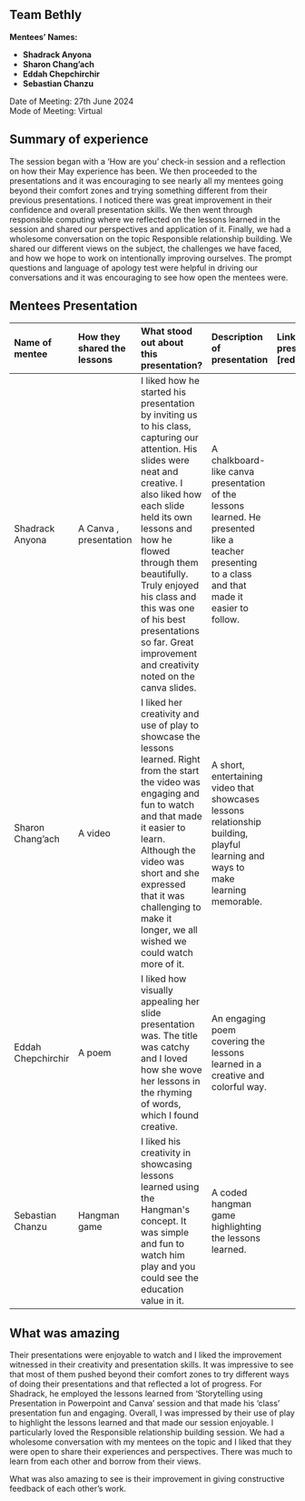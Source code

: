 ## Team Bethly  
**Mentees’ Names:**

* **Shadrack Anyona**  
* **Sharon Chang’ach**  
* **Eddah Chepchirchir**  
* **Sebastian Chanzu**

Date of Meeting:  27th June 2024  
Mode of Meeting: Virtual 

## Summary of experience

The session began with a ‘How are you’ check-in session and a reflection on how their May experience has been. We then proceeded to the presentations and it was encouraging to see nearly all my mentees going beyond their comfort zones and trying something different from their previous presentations. I noticed there was great improvement in their confidence and overall presentation skills. We then went through responsible computing where we reflected on the lessons learned in the session and shared our  perspectives and application of it. Finally, we had a wholesome conversation on the topic Responsible relationship building. We shared our different views on the subject, the challenges we have faced, and how we hope to work on intentionally improving ourselves. The prompt questions  and language of apology test were helpful in driving our conversations and it was encouraging to see how open the mentees were.

## Mentees Presentation

| Name of mentee | How they shared the lessons | What stood out about this presentation? | Description of presentation | Link to the presentation \[redacted\] |
| :---- | :---- | :---- | :---- | :---- |
| Shadrack Anyona | A Canva , presentation | I liked how he started his presentation by inviting us to his class, capturing our attention. His slides were neat and creative. I also liked how each slide held its own lessons and how he flowed through them beautifully. Truly enjoyed his class and this was one of his best presentations so far. Great improvement and creativity noted on the canva slides. | A chalkboard-like canva presentation of the lessons learned. He presented like a teacher presenting to a class and that made it easier to follow. |  |
| Sharon Chang’ach | A video | I liked her creativity and use of play to showcase the lessons learned. Right from the start the video was engaging and fun to watch and that made it easier to learn. Although the video was short and she expressed that it was challenging to make it longer, we all wished we could watch more of it.  | A short, entertaining video that showcases lessons relationship building, playful learning and ways to make learning memorable. | |
| Eddah Chepchirchir | A poem | I liked how visually appealing her slide presentation was. The title was catchy and I loved how she wove her lessons in the rhyming of words, which I found creative.  | An engaging poem covering the lessons learned in a creative and colorful way. | |
| Sebastian Chanzu | Hangman game | I liked his creativity in showcasing lessons learned using the Hangman's concept. It was simple and fun to watch him play and you could see the education value in it. | A coded hangman game highlighting the lessons learned. | |

## What was amazing

Their presentations were enjoyable to watch and I liked the improvement witnessed in their creativity and presentation skills. It was impressive to see that most of them pushed beyond their comfort zones to try different ways of doing their presentations and that reflected a lot of progress. For Shadrack, he employed the lessons learned from ‘Storytelling using Presentation in Powerpoint and Canva’ session and that made his ‘class’ presentation fun and engaging. Overall, I was impressed by their use of play to highlight the lessons learned and that made our session enjoyable. I particularly loved the Responsible relationship building session. We had a wholesome conversation with my mentees on the topic and I liked that they were open to share their experiences and perspectives. There was much to learn from each other and borrow from their views.

What was also amazing to see is their improvement in giving constructive feedback of each other’s work.